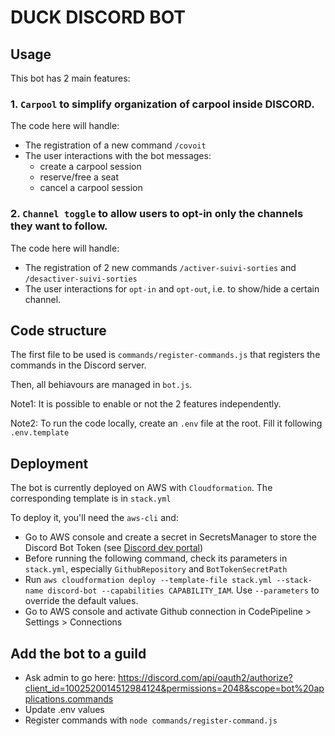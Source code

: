 # DUCK DISCORD BOT

## Usage

This bot has 2 main features:

### 1. `Carpool` to simplify organization of carpool inside DISCORD.

The code here will handle:
- The registration of a new command `/covoit`
- The user interactions with the bot messages:
   - create a carpool session
   - reserve/free a seat
   - cancel a carpool session

### 2. `Channel toggle` to allow users to opt-in only the channels they want to follow.

The code here will handle:
- The registration of 2 new commands `/activer-suivi-sorties` and `/desactiver-suivi-sorties`
- The user interactions for `opt-in` and `opt-out`, i.e. to show/hide a certain channel.


## Code structure

The first file to be used is `commands/register-commands.js` that registers the commands in the Discord server.

Then, all behiavours are managed in `bot.js`.

Note1: It is possible to enable or not the 2 features independently.

Note2: To run the code locally, create an `.env` file at the root. Fill it following `.env.template`

## Deployment

The bot is currently deployed on AWS with `Cloudformation`. The corresponding template is in `stack.yml`

To deploy it, you'll need the `aws-cli` and:
- Go to AWS console and create a secret in SecretsManager to store the Discord Bot Token (see [Discord dev portal](https://discord.com/developers/applications))
- Before running the following command, check its parameters in `stack.yml`, especially `GithubRepository` and `BotTokenSecretPath`
- Run `aws cloudformation deploy --template-file stack.yml --stack-name discord-bot --capabilities CAPABILITY_IAM`. Use `--parameters` to override the default values.
- Go to AWS console and activate Github connection in CodePipeline > Settings > Connections


## Add the bot to a guild

- Ask admin to go here: https://discord.com/api/oauth2/authorize?client_id=1002520014512984124&permissions=2048&scope=bot%20applications.commands
- Update .env values
- Register commands with `node commands/register-command.js`